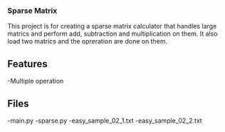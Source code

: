 ### Sparse Matrix

This project is for creating a sparse matrix calculator that handles large matrics and perform add, subtraction and multiplication on them.
It also load two matrics and the opreration are done on them.

## Features

-Multiple operation

## Files

-main.py
-sparse.py
-easy_sample_02_1.txt
-easy_sample_02_2.txt
